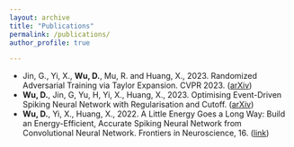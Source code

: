```yaml
---
layout: archive
title: "Publications"
permalink: /publications/
author_profile: true

---
```

* Jin, G., Yi, X., **Wu, D.**,  Mu, R. and Huang, X., 2023. Randomized Adversarial Training via Taylor Expansion. CVPR 2023. ([arXiv](https://arxiv.org/pdf/2303.10653.pdf))
* **Wu, D.**, Jin, G, Yu, H, Yi, X., Huang, X., 2023. Optimising Event-Driven Spiking Neural Network with Regularisation and Cutoff. ([arXiv](https://arxiv.org/abs/2301.09522))
* **Wu, D.**, Yi, X., Huang, X., 2022. A Little Energy Goes a Long Way: Build an Energy-Efficient, Accurate Spiking Neural Network from Convolutional Neural Network. Frontiers in Neuroscience, 16. ([link](https://www.frontiersin.org/articles/10.3389/fnins.2022.759900))
